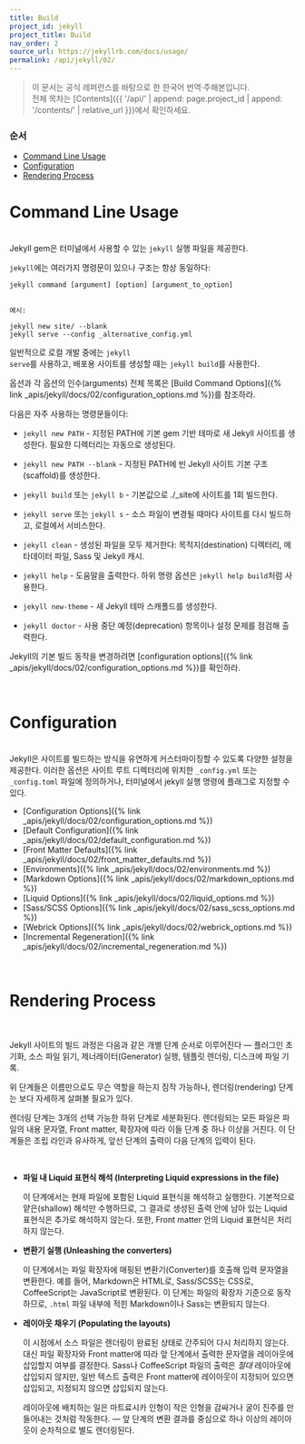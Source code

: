 ```yaml
---
title: Build
project_id: jekyll
project_title: Build
nav_order: 2
source_url: https://jekyllrb.com/docs/usage/
permalink: /api/jekyll/02/
---
```


> 이 문서는 공식 레퍼런스를 바탕으로 한 한국어 번역·주해본입니다.  
> 전체 목차는 [Contents]({{ '/api/' | append: page.project_id | append: '/contents/' | relative_url }})에서 확인하세요.


### 순서

- [Command Line Usage](#command-line-usage)
- [Configuration](#configuration)
- [Rendering Process](#rendering-process)


# Command Line Usage
<br>
Jekyll gem은 터미널에서 사용할 수 있는 <code class="code-inline">jekyll</code> 실행 파일을 제공한다.

<code class="code-inline">jekyll</code>에는 여러가지 명령문이 있으나 구조는 항상 동일하다:

```
jekyll command [argument] [option] [argument_to_option]


예시:

jekyll new site/ --blank
jekyll serve --config _alternative_config.yml
```

일반적으로 로컬 개발 중에는 <code class="code-inline">jekyll serve</code>를 사용하고, 배포용 사이트를 생성할 때는 <code class="code-inline">jekyll build</code>를 사용한다.

옵션과 각 옵션의 인수(arguments) 전체 목록은 [Build Command Options]({% link _apis/jekyll/docs/02/configuration_options.md %})를 참조하라.

다음은 자주 사용하는 명령문들이다:

- <code class="code-inline">jekyll new PATH</code> - 지정된 PATH에 기본 gem 기반 테마로 새 Jekyll 사이트를 생성한다. 필요한 디렉터리는 자동으로 생성된다.

- <code class="code-inline">jekyll new PATH --blank</code> - 지정된 PATH에 빈 Jekyll 사이트 기본 구조(scaffold)를 생성한다.

- <code class="code-inline">jekyll build</code> 또는 <code class="code-inline">jekyll b</code> - 기본값으로 ./_site에 사이트를 1회 빌드한다.

- <code class="code-inline">jekyll serve</code> 또는 <code class="code-inline">jekyll s</code> - 소스 파일이 변경될 때마다 사이트를 다시 빌드하고, 로컬에서 서비스한다.

- <code class="code-inline">jekyll clean</code> - 생성된 파일을 모두 제거한다: 목적지(destination) 디렉터리, 메타데이터 파일, Sass 및 Jekyll 캐시.

- <code class="code-inline">jekyll help</code> - 도움말을 출력한다. 하위 명령 옵션은 <code class="code-inline">jekyll help build</code>처럼 사용한다.

- <code class="code-inline">jekyll new-theme</code> - 새 Jekyll 테마 스캐폴드를 생성한다.

- <code class="code-inline">jekyll doctor</code> - 사용 중단 예정(deprecation) 항목이나 설정 문제를 점검해 출력한다.

Jekyll의 기본 빌드 동작을 변경하려면 [configuration options]({% link _apis/jekyll/docs/02/configuration_options.md %})를 확인하라.

<br>

# Configuration
<br>
Jekyll은 사이트를 빌드하는 방식을 유연하게 커스터마이징할 수 있도록 다양한 설정을 제공한다. 이러한 옵션은 사이트 루트 디렉터리에 위치한 <code class="code-inline">_config.yml</code> 또는 <code class="code-inline">_config.toml</code> 파일에 정의하거나, 터미널에서 jekyll 실행 명령에 플래그로 지정할 수 있다.

- [Configuration Options]({% link _apis/jekyll/docs/02/configuration_options.md %})
- [Default Configuration]({% link _apis/jekyll/docs/02/default_configuration.md %})
- [Front Matter Defaults]({% link _apis/jekyll/docs/02/front_matter_defaults.md %})
- [Environments]({% link _apis/jekyll/docs/02/environments.md %})
- [Markdown Options]({% link _apis/jekyll/docs/02/markdown_options.md %})
- [Liquid Options]({% link _apis/jekyll/docs/02/liquid_options.md %})
- [Sass/SCSS Options]({% link _apis/jekyll/docs/02/sass_scss_options.md %})
- [Webrick Options]({% link _apis/jekyll/docs/02/webrick_options.md %})
- [Incremental Regeneration]({% link _apis/jekyll/docs/02/incremental_regeneration.md %})

<br>

# Rendering Process
<br>

Jekyll 사이트의 빌드 과정은 다음과 같은 개별 단계 순서로 이루어진다 ― 플러그인 초기화, 소스 파일 읽기, 제너레이터(Generator) 실행, 템플릿 렌더링, 디스크에 파일 기록.

위 단계들은 이름만으로도 무슨 역할을 하는지 짐작 가능하나, 렌더링(rendering) 단계는 보다 자세하게 살펴볼 필요가 있다.

렌더링 단계는 3개의 선택 가능한 하위 단계로 세분화된다. 렌더링되는 모든 파일은 파일의 내용 문자열, Front matter, 확장자에 따라 이들 단계 중 하나 이상을 거친다. 이 단계들은 조립 라인과 유사하게, 앞선 단계의 출력이 다음 단계의 입력이 된다.

<br>

- **파일 내 Liquid 표현식 해석 (Interpreting Liquid expressions in the file)**

    이 단계에서는 현재 파일에 포함된 Liquid 표현식을 해석하고 실행한다. 기본적으로 얕은(shallow) 해석만 수행하므로, 그 결과로 생성된 출력 안에 남아 있는 Liquid 표현식은 추가로 해석하지 않는다. 또한, Front matter 안의 Liquid 표현식은 처리하지 않는다.

- **변환기 실행 (Unleashing the converters)**

    이 단계에서는 파일 확장자에 매핑된 변환기(Converter)를 호출해 입력 문자열을 변환한다. 예를 들어, Markdown은 HTML로, Sass/SCSS는 CSS로, CoffeeScript는 JavaScript로 변환된다. 이 단계는 파일의 확장자 기준으로 동작하므로, <code class="code-inline">.html</code> 파일 내부에 적힌 Markdown이나 Sass는 변환되지 않는다.

- **레이아웃 채우기 (Populating the layouts)**

    이 시점에서 소스 파일은 렌더링이 완료된 상태로 간주되어 다시 처리하지 않는다. 대신 파일 확장자와 Front matter에 따라 앞 단계에서 출력한 문자열을 레이아웃에 삽입할지 여부를 결정한다. Sass나 CoffeeScript 파일의 출력은 *절대* 레이아웃에 삽입되지 않지만, 일반 텍스트 출력은 Front matter에 레이아웃이 지정되어 있으면 삽입되고, 지정되지 않으면 삽입되지 않는다.

    레이아웃에 배치하는 일은 마트료시카 인형이 작은 인형을 감싸거나 굴이 진주를 만들어내는 것처럼 작동한다. ― 앞 단계의 변환 결과를 중심으로 하나 이상의 레이아웃이 순차적으로 별도 렌더링된다.

